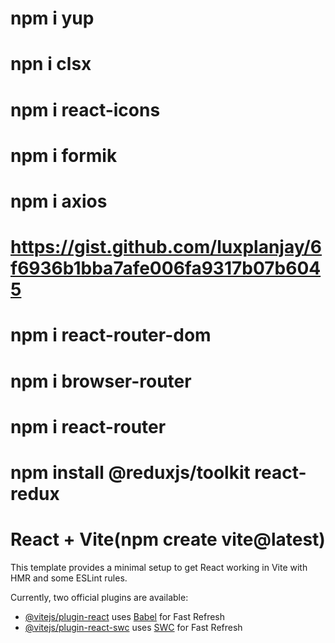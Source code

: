 # npm i yup

# npn i clsx

# npm i react-icons

# npm i formik

# npm i axios

# https://gist.github.com/luxplanjay/6f6936b1bba7afe006fa9317b07b6045

# npm i react-router-dom

# npm i browser-router

# npm i react-router

# npm install @reduxjs/toolkit react-redux

# React + Vite(npm create vite@latest)

This template provides a minimal setup to get React working in Vite with HMR and some ESLint rules.

Currently, two official plugins are available:

- [@vitejs/plugin-react](https://github.com/vitejs/vite-plugin-react/blob/main/packages/plugin-react/README.md) uses [Babel](https://babeljs.io/) for Fast Refresh
- [@vitejs/plugin-react-swc](https://github.com/vitejs/vite-plugin-react-swc) uses [SWC](https://swc.rs/) for Fast Refresh

